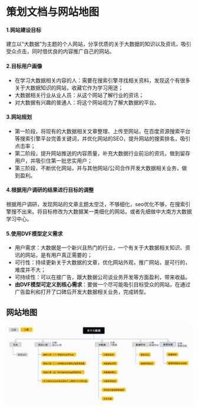 # 策划文档与网站地图

#### 1.网站建设目标
建立以“大数据”为主题的个人网站，分享优质的关于大数据的知识以及资讯，吸引受众点击，同时借优良的内容推广自己的网站。

#### 2.目标用户画像
- 在学习大数据相关内容的人：需要在搜索引擎寻找相关资料，发现这个有很多关于大数据知识的网站，收藏它作为学习用途；
- 大数据相关行业从业人员：从这个网站了解行业的资讯；
- 对大数据有兴趣的普通人：将这个网站视为了解大数据的平台。

#### 3.网站规划
- 第一阶段，将现有的大数据相关文章整理、上传至网站，在百度资源搜索平台等搜索引擎平台完善关键词，并优化网站的SEO，提升网站的搜索排名，吸引点击率；
- 第二阶段，提升网站推送的内容质量，补充大数据行业前沿的资讯，做到留存用户，并吸引住第一批忠实用户；
- 第三阶段，不断优化网站，并与其他网站/公司合作开发大数据相关业务，做到盈利。

#### 4.根据用户调研的结果进行目标的调整
根据用户调研，发现网站的文章主题太空泛，不够细化，seo优化不够，在搜索引擎搜不出来。将目标修改为大数据某一类细化的网站，或者先细做中大南方大数据学习中心。

#### 5.使用DVF模型定义需求
- 用户需求：大数据是一个新兴且热门的行业，一个有关于大数据相关知识、资讯的网站，是有用户真正需要的；
- 可行性：持续更新关于大数据的文章，优化网站外观，推广网站，是可行的，难度并不大；
- 可持续性：可以在接广告，跟大数据公司谈业务开发等方面盈利，带来收益。
- **由DVF模型可定义到核心需求**：要做一个尽可能吸引目标受众的网站，在通过广告盈利和打开了口碑后开发大数据相关业务，完成转型。

## 网站地图
![关于大数据网站地图](https://github.com/tissues00/tissues00.me/blob/master/images/%E5%85%B3%E4%BA%8E%E5%A4%A7%E6%95%B0%E6%8D%AE%E7%BD%91%E7%AB%99%E5%9C%B0%E5%9B%BE.jpg)